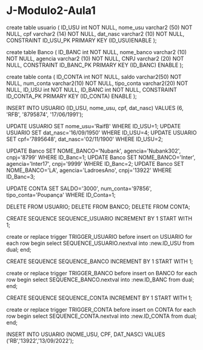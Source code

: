 # J-Modulo2-Aula1



create table usuario (
ID_USU int NOT NULL,
nome_usu varchar2 (50) NOT NULL,
cpf varchar2 (14) NOT NULL,
dat_nasc varchar2 (10) NOT NULL,
CONSTRAINT ID_USU_PK PRIMARY KEY (ID_USU)ENABLE
);

create table Banco (
ID_BANC int NOT NULL,
nome_banco varchar2 (10) NOT NULL,
agencia varchar2 (10) NOT NULL,
CNPJ varchar2 (20) NOT NULL,
CONSTRAINT ID_BANC_PK PRIMARY KEY (ID_BANC) ENABLE
);

create table conta (
ID_CONTA int NOT NULL,
saldo varchar2(50) NOT NULL,
num_conta varchar2(10) NOT NULL,
tipo_conta varchar2(20) NOT NULL,
ID_USU int NOT NULL,
ID_BANC int NOT NULL,
CONSTRAINT ID_CONTA_PK PRIMARY KEY (ID_CONTA) ENABLE
);

INSERT INTO USUARIO (ID_USU, nome_usu, cpf, dat_nasc) VALUES (6, 'RFB', '8795874', '17/06/1991');

UPDATE USUARIO SET nome_usu='RaifB' WHERE ID_USU=1;
UPDATE USUARIO SET dat_nasc='16/09/1950' WHERE ID_USU=4;
UPDATE USUARIO SET cpf='7895648', dat_nasc='02/11/1900' WHERE ID_USU=2;
 
UPDATE Banco SET NOME_BANCO='Nubank', agencia='Nubank302', cnpj='8799' WHERE ID_Banc=1;
UPDATE Banco SET NOME_BANCO='Inter', agencia='Inter17', cnpj='9999' WHERE ID_Banc=2;
UPDATE Banco SET NOME_BANCO='LA', agencia='LadroesAno', cnpj='13922' WHERE ID_Banc=3;

UPDATE CONTA SET SALDO='3000', num_conta='97856', tipo_conta='Poupança' WHERE ID_Conta=1;

DELETE FROM USUARIO;
DELETE FROM BANCO;
DELETE FROM CONTA;

CREATE SEQUENCE SEQUENCE_USUARIO INCREMENT BY 1 START WITH 1;

create or replace trigger TRIGGER_USUARIO
    before insert on USUARIO
    for each row
    begin
    select SEQUENCE_USUARIO.nextval into :new.ID_USU from dual;
    end;
    
CREATE SEQUENCE SEQUENCE_BANCO INCREMENT BY 1 START WITH 1;

create or replace trigger TRIGGER_BANCO
    before insert on BANCO
    for each row
    begin
    select SEQUENCE_BANCO.nextval into :new.ID_BANC from dual;
    end;

CREATE SEQUENCE SEQUENCE_CONTA INCREMENT BY 1 START WITH 1;

create or replace trigger TRIGGER_CONTA
    before insert on CONTA
    for each row
    begin
    select SEQUENCE_CONTA.nextval into :new.ID_CONTA from dual;
    end;

INSERT INTO USUARIO (NOME_USU, CPF, DAT_NASC) VALUES ('RB','13922','13/09/2022');
